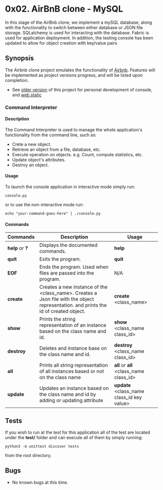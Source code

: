 # 0x02. AirBnB clone - MySQL
In this stage of the AirBnb clone, we implement a mySQL database, along with the functionality to switch between either database or JSON file storage. SQLalchemy is used for interacting with the database. Fabric is used for application deployment. In addition, the testing console has been updated to allow for object creation with key/value pairs


## Synopsis

The Airbnb clone project emulates the functionality of [Airbnb](https://www.airbnb.com/).
Features will be implemented as project versions progress, and will be listed upon completion.

* See [older version](https://github.com/Mikaelia/AirBnB_clone) of this project for personal development of console, and [web static](https://github.com/Mikaelia/AirBnB_clone/tree/master/web_static)

### Command Interpreter

#### Description

The Command Interpreter is used to manage the whole application's functionality from the command line, such as:
+ Crete a new object.
+ Retrieve an object from a file, database, etc.
+ Execute operation on objects. e.g. Count, compute statistics, etc.
+ Update object's attributes.
+ Destroy an object.

#### Usage

To launch the console application in interactive mode simply run:

```console.py ```

or to use the non-interactive mode run:

```echo "your-command-goes-here" | ./console.py ```

#### Commands

Commands | Description | Usage
-------- | ----------- |-------- |
**help** or **?**| Displays the documented commands. | **help**
**quit**     | Exits the program. | **quit**
**EOF**      | Ends the program. Used when files are passed into the program. | N/A
**create**  | Creates a new instance of the \<class_name\>. Creates a Json file with the object representation. and prints the id of created object. | **create** \<class_name\>
**show**    | Prints the string representation of an instance based on the class name and id. | **show** \<class_name class_id\>
**destroy** | Deletes and instance base on the class name and id. | **destroy** \<class_name class_id\>
**all** | Prints all string representation of all instances based or not on the class name | **all** or **all** \<class_name class_id\>
**update** | Updates an instance based on the class name and id by adding or updating attribute | **update** \<class_name class_id key value\>

## Tests

If you wish to run at the test for this application all of the test are located
under the **test/** folder and can execute all of them by simply running:

```python3 -m unittest discover tests ```

from the root directory.


## Bugs

+ No known bugs at this time.
